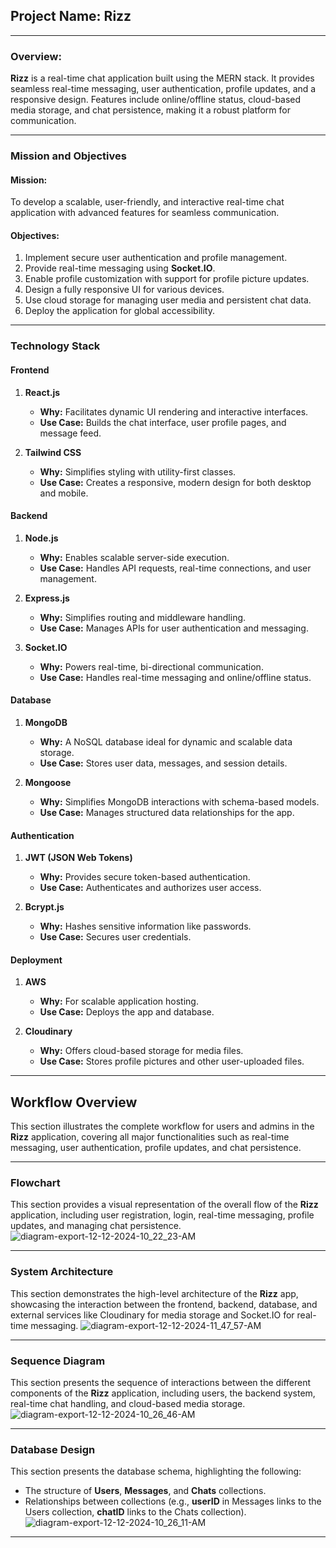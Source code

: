 ## **Project Name: Rizz**

---

### **Overview:**
**Rizz** is a real-time chat application built using the MERN stack. It provides seamless real-time messaging, user authentication, profile updates, and a responsive design. Features include online/offline status, cloud-based media storage, and chat persistence, making it a robust platform for communication.

---

### **Mission and Objectives**

#### **Mission:**
To develop a scalable, user-friendly, and interactive real-time chat application with advanced features for seamless communication.

#### **Objectives:**
1. Implement secure user authentication and profile management.
2. Provide real-time messaging using **Socket.IO**.
3. Enable profile customization with support for profile picture updates.
4. Design a fully responsive UI for various devices.
5. Use cloud storage for managing user media and persistent chat data.
6. Deploy the application for global accessibility.

---

### **Technology Stack**

#### **Frontend**
1. **React.js**
   - **Why:** Facilitates dynamic UI rendering and interactive interfaces.
   - **Use Case:** Builds the chat interface, user profile pages, and message feed.

2. **Tailwind CSS**
   - **Why:** Simplifies styling with utility-first classes.
   - **Use Case:** Creates a responsive, modern design for both desktop and mobile.

#### **Backend**
1. **Node.js**
   - **Why:** Enables scalable server-side execution.
   - **Use Case:** Handles API requests, real-time connections, and user management.

2. **Express.js**
   - **Why:** Simplifies routing and middleware handling.
   - **Use Case:** Manages APIs for user authentication and messaging.

3. **Socket.IO**
   - **Why:** Powers real-time, bi-directional communication.
   - **Use Case:** Handles real-time messaging and online/offline status.

#### **Database**
1. **MongoDB**
   - **Why:** A NoSQL database ideal for dynamic and scalable data storage.
   - **Use Case:** Stores user data, messages, and session details.

2. **Mongoose**
   - **Why:** Simplifies MongoDB interactions with schema-based models.
   - **Use Case:** Manages structured data relationships for the app.

#### **Authentication**
1. **JWT (JSON Web Tokens)**
   - **Why:** Provides secure token-based authentication.
   - **Use Case:** Authenticates and authorizes user access.

2. **Bcrypt.js**
   - **Why:** Hashes sensitive information like passwords.
   - **Use Case:** Secures user credentials.

#### **Deployment**
1. **AWS**
   - **Why:** For scalable application hosting.
   - **Use Case:** Deploys the app and database.

2. **Cloudinary**
   - **Why:** Offers cloud-based storage for media files.
   - **Use Case:** Stores profile pictures and other user-uploaded files.

---

## **Workflow Overview**
This section illustrates the complete workflow for users and admins in the **Rizz** application, covering all major functionalities such as real-time messaging, user authentication, profile updates, and chat persistence.

---

### **Flowchart**
This section provides a visual representation of the overall flow of the **Rizz** application, including user registration, login, real-time messaging, profile updates, and managing chat persistence.
![diagram-export-12-12-2024-10_22_23-AM](https://github.com/user-attachments/assets/835194ab-c1bd-4788-a59b-395ece914e5e)


---

### **System Architecture**
This section demonstrates the high-level architecture of the **Rizz** app, showcasing the interaction between the frontend, backend, database, and external services like Cloudinary for media storage and Socket.IO for real-time messaging.
![diagram-export-12-12-2024-11_47_57-AM](https://github.com/user-attachments/assets/f83ee835-69c9-4c57-b28d-8992d714a7f6)


---

### **Sequence Diagram**
This section presents the sequence of interactions between the different components of the **Rizz** application, including users, the backend system, real-time chat handling, and cloud-based media storage.
![diagram-export-12-12-2024-10_26_46-AM](https://github.com/user-attachments/assets/f46125ee-8699-4f59-bafa-c4e2a384e6d4)


---

### **Database Design**
This section presents the database schema, highlighting the following:
- The structure of **Users**, **Messages**, and **Chats** collections.
- Relationships between collections (e.g., **userID** in Messages links to the Users collection, **chatID** links to the Chats collection).
![diagram-export-12-12-2024-10_26_11-AM](https://github.com/user-attachments/assets/a37c5676-1cea-46ac-9728-7aa5e506c6d7)


---